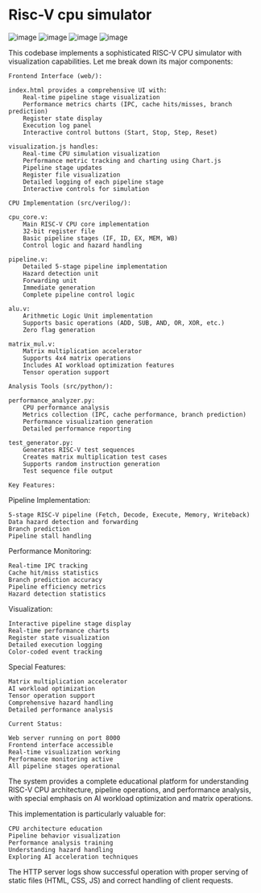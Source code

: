 # Risc-V cpu simulator


![image](image_4.png)
![image](image_5.png)
![image](image_6.png)
![image](image_7.png)


This codebase implements a sophisticated RISC-V CPU simulator with visualization capabilities. Let me break down its major components:

    Frontend Interface (web/):

    index.html provides a comprehensive UI with:
        Real-time pipeline stage visualization
        Performance metrics charts (IPC, cache hits/misses, branch prediction)
        Register state display
        Execution log panel
        Interactive control buttons (Start, Stop, Step, Reset)

    visualization.js handles:
        Real-time CPU simulation visualization
        Performance metric tracking and charting using Chart.js
        Pipeline stage updates
        Register file visualization
        Detailed logging of each pipeline stage
        Interactive controls for simulation

    CPU Implementation (src/verilog/):

    cpu_core.v:
        Main RISC-V CPU core implementation
        32-bit register file
        Basic pipeline stages (IF, ID, EX, MEM, WB)
        Control logic and hazard handling

    pipeline.v:
        Detailed 5-stage pipeline implementation
        Hazard detection unit
        Forwarding unit
        Immediate generation
        Complete pipeline control logic

    alu.v:
        Arithmetic Logic Unit implementation
        Supports basic operations (ADD, SUB, AND, OR, XOR, etc.)
        Zero flag generation

    matrix_mul.v:
        Matrix multiplication accelerator
        Supports 4x4 matrix operations
        Includes AI workload optimization features
        Tensor operation support

    Analysis Tools (src/python/):

    performance_analyzer.py:
        CPU performance analysis
        Metrics collection (IPC, cache performance, branch prediction)
        Performance visualization generation
        Detailed performance reporting

    test_generator.py:
        Generates RISC-V test sequences
        Creates matrix multiplication test cases
        Supports random instruction generation
        Test sequence file output

    Key Features:

Pipeline Implementation:

    5-stage RISC-V pipeline (Fetch, Decode, Execute, Memory, Writeback)
    Data hazard detection and forwarding
    Branch prediction
    Pipeline stall handling

Performance Monitoring:

    Real-time IPC tracking
    Cache hit/miss statistics
    Branch prediction accuracy
    Pipeline efficiency metrics
    Hazard detection statistics

Visualization:

    Interactive pipeline stage display
    Real-time performance charts
    Register state visualization
    Detailed execution logging
    Color-coded event tracking

Special Features:

    Matrix multiplication accelerator
    AI workload optimization
    Tensor operation support
    Comprehensive hazard handling
    Detailed performance analysis

    Current Status:

    Web server running on port 8000
    Frontend interface accessible
    Real-time visualization working
    Performance monitoring active
    All pipeline stages operational

The system provides a complete educational platform for understanding RISC-V CPU architecture, pipeline operations, and performance analysis, with special emphasis on AI workload optimization and matrix operations.

This implementation is particularly valuable for:

    CPU architecture education
    Pipeline behavior visualization
    Performance analysis training
    Understanding hazard handling
    Exploring AI acceleration techniques

The HTTP server logs show successful operation with proper serving of static files (HTML, CSS, JS) and correct handling of client requests.